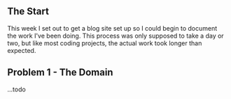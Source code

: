 ## The Start

This week I set out to get a blog site set up so I could begin to document the work I've been doing.
This process was only supposed to take a day or two, but like most coding projects, the actual work
took longer than expected.

## Problem 1 - The Domain

...todo

